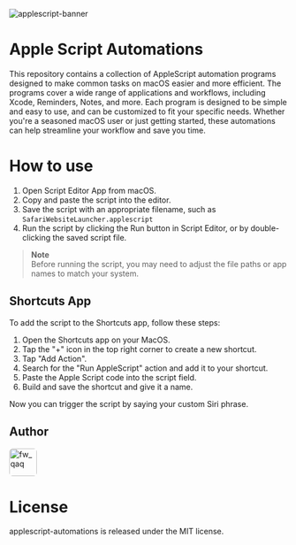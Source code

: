 ![applescript-banner](https://user-images.githubusercontent.com/71421776/222757237-95bd45ba-8525-4c88-91b9-efa7cb498593.png)

# Apple Script Automations

This repository contains a collection of AppleScript automation programs designed to make common tasks on macOS easier and more efficient. The programs cover a wide range of applications and workflows, including Xcode, Reminders, Notes, and more. Each program is designed to be simple and easy to use, and can be customized to fit your specific needs. Whether you're a seasoned macOS user or just getting started, these automations can help streamline your workflow and save you time.

# How to use 

1. Open Script Editor App from macOS.
2. Copy and paste the script into the editor.
3. Save the script with an appropriate filename, such as `SafariWebsiteLauncher.applescript`
4. Run the script by clicking the Run button in Script Editor, or by double-clicking the saved script file.

> **Note**\
> Before running the script, you may need to adjust the file paths or app names to match your system.

## Shortcuts App

To add the script to the Shortcuts app, follow these steps:

1. Open the Shortcuts app on your MacOS.
2. Tap the "+" icon in the top right corner to create a new shortcut.
3. Tap "Add Action".
4. Search for the "Run AppleScript" action and add it to your shortcut.
5. Paste the Apple Script code into the script field.
6. Build and save the shortcut and give it a name.

Now you can trigger the script by saying your custom Siri phrase.

## Author

<a href="https://github.com/VishwaiOSDev" title="VishwaiOSDev">
  <img src="https://avatars.githubusercontent.com/u/71421776?v=4" style="border-radius: 12%;" width="50;" alt="fw_qaq"/>
</a>

# License

applescript-automations is released under the MIT license.
